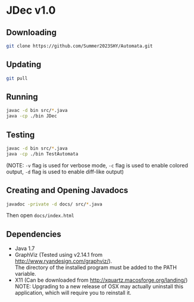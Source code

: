 # JDec v1.0

## Downloading

```bash
git clone https://github.com/Summer2023SHY/Automata.git
```

## Updating

```bash
git pull
```

## Running

```bash
javac -d bin src/*.java
java -cp ./bin JDec
```

## Testing

```bash
javac -d bin src/*.java
java -cp ./bin TestAutomata
```

(NOTE: `-v` flag is used for verbose mode, `-c` flag is used to enable colored output, `-d` flag is used to enable diff-like output)

## Creating and Opening Javadocs

```bash
javadoc -private -d docs/ src/*.java
```

Then open `docs/index.html`

## Dependencies

- Java 1.7
- GraphViz (Tested using v2.14.1 from http://www.ryandesign.com/graphviz/).  
  The directory of the installed program must be added to the PATH variable.
- X11 (Can be downloaded from http://xquartz.macosforge.org/landing/)  
  NOTE: Upgrading to a new release of OSX may actually uninstall this application, which will require you to reinstall it.
